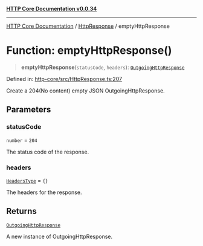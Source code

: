 [**HTTP Core Documentation v0.0.34**](../../README.md)

***

[HTTP Core Documentation](../../modules.md) / [HttpResponse](../README.md) / emptyHttpResponse

# Function: emptyHttpResponse()

> **emptyHttpResponse**(`statusCode`, `headers`): [`OutgoingHttpResponse`](../../OutgoingHttpResponse/classes/OutgoingHttpResponse.md)

Defined in: [http-core/src/HttpResponse.ts:207](https://github.com/stonemjs/http-core/blob/6ce19e93bd5f8b28975217f6c01558c07c7c03c7/src/HttpResponse.ts#L207)

Create a 204(No content) empty JSON OutgoingHttpResponse.

## Parameters

### statusCode

`number` = `204`

The status code of the response.

### headers

[`HeadersType`](../../declarations/type-aliases/HeadersType.md) = `{}`

The headers for the response.

## Returns

[`OutgoingHttpResponse`](../../OutgoingHttpResponse/classes/OutgoingHttpResponse.md)

A new instance of OutgoingHttpResponse.
